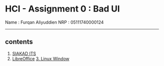 # HCI - Assignment 0 : Bad UI

Name : Furqan Aliyuddien
NRP  : 05111740000124

------------------------------------

## __contents__
1. [SIAKAD ITS](SIAKAD-ITS)
2. [LibreOffice](LibreOffice)
[3. Linux Window](Linux-Window)